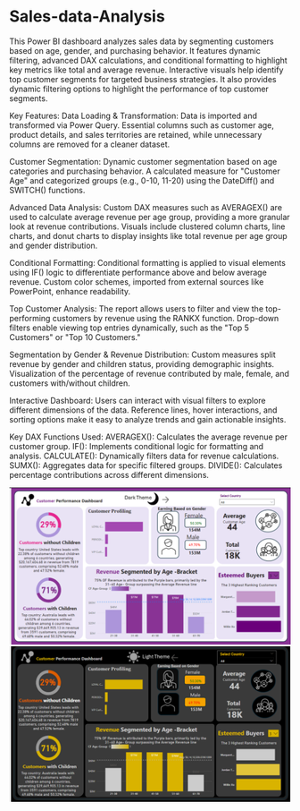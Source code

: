 # Sales-data-Analysis
This Power BI dashboard analyzes sales data by segmenting customers based on age, gender, and purchasing behavior. It features dynamic filtering, advanced DAX calculations, and conditional formatting to highlight key metrics like total and average revenue. Interactive visuals help identify top customer segments for targeted business strategies.
It also provides dynamic filtering options to highlight the performance of top customer segments.

Key Features:
Data Loading & Transformation:
Data is imported and transformed via Power Query.
Essential columns such as customer age, product details, and sales territories are retained, while unnecessary columns are removed for a cleaner dataset.

Customer Segmentation:
Dynamic customer segmentation based on age categories and purchasing behavior.
A calculated measure for "Customer Age" and categorized groups (e.g., 0-10, 11-20) using the DateDiff() and SWITCH() functions.

Advanced Data Analysis:
Custom DAX measures such as AVERAGEX() are used to calculate average revenue per age group, providing a more granular look at revenue contributions.
Visuals include clustered column charts, line charts, and donut charts to display insights like total revenue per age group and gender distribution.

Conditional Formatting:
Conditional formatting is applied to visual elements using IF() logic to differentiate performance above and below average revenue. Custom color schemes, imported from external sources like PowerPoint, enhance readability.

Top Customer Analysis:
The report allows users to filter and view the top-performing customers by revenue using the RANKX function.
Drop-down filters enable viewing top entries dynamically, such as the "Top 5 Customers" or "Top 10 Customers."

Segmentation by Gender & Revenue Distribution:
Custom measures split revenue by gender and children status, providing demographic insights.
Visualization of the percentage of revenue contributed by male, female, and customers with/without children.

Interactive Dashboard:
Users can interact with visual filters to explore different dimensions of the data.
Reference lines, hover interactions, and sorting options make it easy to analyze trends and gain actionable insights.

Key DAX Functions Used:
AVERAGEX(): Calculates the average revenue per customer group.
IF(): Implements conditional logic for formatting and analysis.
CALCULATE(): Dynamically filters data for revenue calculations.
SUMX(): Aggregates data for specific filtered groups.
DIVIDE(): Calculates percentage contributions across different dimensions.

![Power BI Dashboard Preview](pb-1.png)
![Power BI Dashboard Preview](pb-2.png)



